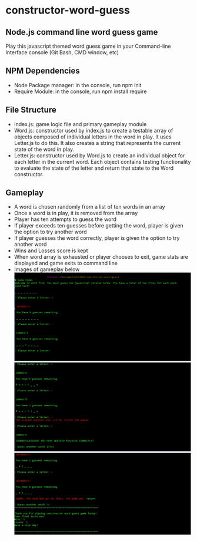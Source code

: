 # constructor-word-guess
## Node.js command line word guess game
Play this javascript themed word guess game in your Command-line Interface console (Git Bash, CMD window, etc)

## NPM Dependencies
- Node Package manager: in the console, run npm init
- Require Module: in the console, run npm install require

## File Structure
- index.js: game logic file and primary gameplay module
- Word.js: constructor used by index.js to create a testable array of objects composed of individual letters in the word in play. It uses Letter.js to do this. It also creates a string that represents the current state of the word in play.
- Letter.js: constructor used by Word.js to create an individual object for each letter in the current word. Each object contains testing functionality to evaluate the state of the letter and return that state to the Word constructor.

## Gameplay
- A word is chosen randomly from a list of ten words in an array
- Once a word is in play, it is removed from the array
- Player has ten attempts to guess the word
- If player exceeds ten guesses before getting the word, player is given the option to try another word
- If player guesses the word correctly, player is given the option to try another word
- Wins and Losses score is kept
- When word array is exhausted or player chooses to exit, game stats are displayed and game exits to command line
- Images of gameplay below
![](images/screen1.jpg)
![](images/screen2.jpg)
![](images/screen3.jpg)
